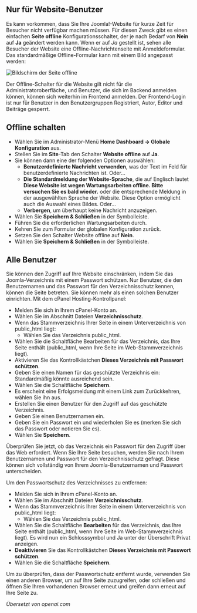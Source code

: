 <!-- Filename: J4.x:Site_Offline / Display title: Seite Offline -->

## Nur für Website-Benutzer

Es kann vorkommen, dass Sie Ihre Joomla!-Website für kurze Zeit für Besucher nicht verfügbar machen müssen. Für diesen Zweck gibt es einen einfachen **Seite offline** Konfigurationsschalter, der je nach Bedarf von **Nein** auf **Ja** geändert werden kann. Wenn er auf *Ja* gestellt ist, sehen alle Besucher der Website eine Offline-Nachrichtenseite mit Anmeldeformular. Das standardmäßige Offline-Formular kann mit einem Bild angepasst werden:

![Bildschirm der Seite offline](../../../en/images/configuration/site-offline.png)

Der Offline-Schalter für die Website gilt nicht für die Administratoroberfläche, und Benutzer, die sich im Backend anmelden können, können sich weiterhin im Frontend anmelden. Der Frontend-Login ist nur für Benutzer in den Benutzergruppen Registriert, Autor, Editor und Beiträge gesperrt.

## Offline schalten

- Wählen Sie im Administrator-Menü **Home Dashboard → Globale Konfiguration** aus.
- Stellen Sie im **Site**-Tab den Schalter **Website offline** auf **Ja**.
- Sie können dann eine der folgenden Optionen auswählen:
  - **Benutzerdefinierte Nachricht verwenden**, was der Text im Feld für benutzerdefinierte Nachrichten ist. Oder...
  - **Die Standardmeldung der Website-Sprache**, die auf Englisch lautet **Diese Website ist wegen Wartungsarbeiten offline. Bitte versuchen Sie es bald wieder.** oder die entsprechende Meldung in der ausgewählten Sprache der Website. Diese Option ermöglicht auch die Auswahl eines Bildes. Oder...
  - **Verbergen**, um überhaupt keine Nachricht anzuzeigen.
- Wählen Sie **Speichern & Schließen** in der Symbolleiste.
- Führen Sie die erforderlichen Wartungsarbeiten durch.
- Kehren Sie zum Formular der globalen Konfiguration zurück.
- Setzen Sie den Schalter Website offline auf **Nein**.
- Wählen Sie **Speichern & Schließen** in der Symbolleiste.

## Alle Benutzer

Sie können den Zugriff auf Ihre Website einschränken, indem Sie das Joomla-Verzeichnis mit einem Passwort schützen. Nur Benutzer, die den Benutzernamen und das Passwort für den Verzeichnisschutz kennen, können die Seite betreten. Sie können mehr als einen solchen Benutzer einrichten. Mit dem cPanel Hosting-Kontrollpanel:

- Melden Sie sich in Ihrem cPanel-Konto an.
- Wählen Sie im Abschnitt Dateien **Verzeichnisschutz**.
- Wenn das Stammverzeichnis Ihrer Seite in einem Unterverzeichnis von public_html liegt:
  - Wählen Sie das Verzeichnis public_html.
- Wählen Sie die Schaltfläche Bearbeiten für das Verzeichnis, das Ihre Seite enthält (public_html, wenn Ihre Seite im Web-Stammverzeichnis liegt).
- Aktivieren Sie das Kontrollkästchen **Dieses Verzeichnis mit Passwort schützen**.
- Geben Sie einen Namen für das geschützte Verzeichnis ein: Standardmäßig könnte ausreichend sein.
- Wählen Sie die Schaltfläche **Speichern**.
- Es erscheint eine Erfolgsmeldung mit einem Link zum Zurückkehren, wählen Sie ihn aus.
- Erstellen Sie einen Benutzer für den Zugriff auf das geschützte Verzeichnis.
- Geben Sie einen Benutzernamen ein.
- Geben Sie ein Passwort ein und wiederholen Sie es (merken Sie sich das Passwort oder notieren Sie es).
- Wählen Sie **Speichern**.

Überprüfen Sie jetzt, ob das Verzeichnis ein Passwort für den Zugriff über das Web erfordert. Wenn Sie Ihre Seite besuchen, werden Sie nach Ihrem Benutzernamen und Passwort für den Verzeichnisschutz gefragt. Diese können sich vollständig von Ihrem Joomla-Benutzernamen und Passwort unterscheiden.

Um den Passwortschutz des Verzeichnisses zu entfernen:

- Melden Sie sich in Ihrem cPanel-Konto an.
- Wählen Sie im Abschnitt Dateien **Verzeichnisschutz**.
- Wenn das Stammverzeichnis Ihrer Seite in einem Unterverzeichnis von public_html liegt:
  - Wählen Sie das Verzeichnis public_html.
- Wählen Sie die Schaltfläche **Bearbeiten** für das Verzeichnis, das Ihre Seite enthält (public_html, wenn Ihre Seite im Web-Stammverzeichnis liegt). Es wird nun ein Schlosssymbol und Ja unter der Überschrift Privat anzeigen.
- **Deaktivieren** Sie das Kontrollkästchen **Dieses Verzeichnis mit Passwort schützen**.
- Wählen Sie die Schaltfläche **Speichern**.

Um zu überprüfen, dass der Passwortschutz entfernt wurde, verwenden Sie einen anderen Browser, um auf Ihre Seite zuzugreifen, oder schließen und öffnen Sie Ihren vorhandenen Browser erneut und greifen dann erneut auf Ihre Seite zu.

*Übersetzt von openai.com*

